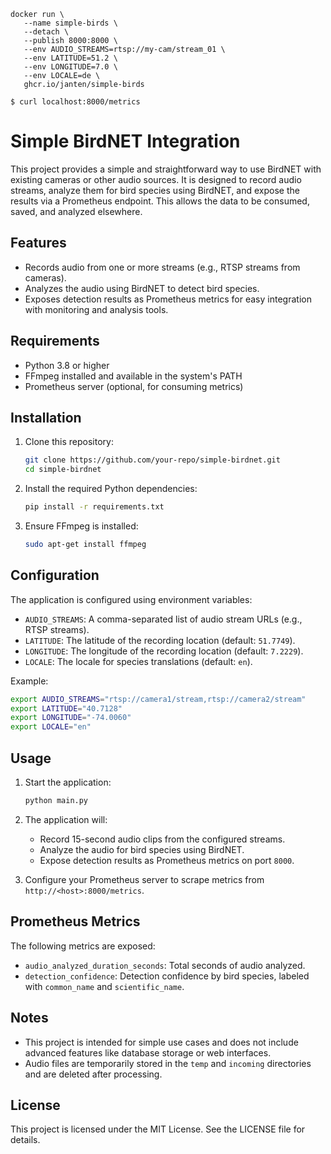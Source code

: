 ```
docker run \
   --name simple-birds \
   --detach \
   --publish 8000:8000 \
   --env AUDIO_STREAMS=rtsp://my-cam/stream_01 \
   --env LATITUDE=51.2 \
   --env LONGITUDE=7.0 \
   --env LOCALE=de \
   ghcr.io/janten/simple-birds 
```

```
$ curl localhost:8000/metrics

```

# Simple BirdNET Integration

This project provides a simple and straightforward way to use BirdNET with existing cameras or other audio sources. It is designed to record audio streams, analyze them for bird species using BirdNET, and expose the results via a Prometheus endpoint. This allows the data to be consumed, saved, and analyzed elsewhere.

## Features

- Records audio from one or more streams (e.g., RTSP streams from cameras).
- Analyzes the audio using BirdNET to detect bird species.
- Exposes detection results as Prometheus metrics for easy integration with monitoring and analysis tools.

## Requirements

- Python 3.8 or higher
- FFmpeg installed and available in the system's PATH
- Prometheus server (optional, for consuming metrics)

## Installation

1. Clone this repository:
   ```bash
   git clone https://github.com/your-repo/simple-birdnet.git
   cd simple-birdnet
   ```

2. Install the required Python dependencies:
   ```bash
   pip install -r requirements.txt
   ```

3. Ensure FFmpeg is installed:
   ```bash
   sudo apt-get install ffmpeg
   ```

## Configuration

The application is configured using environment variables:

- `AUDIO_STREAMS`: A comma-separated list of audio stream URLs (e.g., RTSP streams).
- `LATITUDE`: The latitude of the recording location (default: `51.7749`).
- `LONGITUDE`: The longitude of the recording location (default: `7.2229`).
- `LOCALE`: The locale for species translations (default: `en`).

Example:
```bash
export AUDIO_STREAMS="rtsp://camera1/stream,rtsp://camera2/stream"
export LATITUDE="40.7128"
export LONGITUDE="-74.0060"
export LOCALE="en"
```

## Usage

1. Start the application:
   ```bash
   python main.py
   ```

2. The application will:
   - Record 15-second audio clips from the configured streams.
   - Analyze the audio for bird species using BirdNET.
   - Expose detection results as Prometheus metrics on port `8000`.

3. Configure your Prometheus server to scrape metrics from `http://<host>:8000/metrics`.

## Prometheus Metrics

The following metrics are exposed:

- `audio_analyzed_duration_seconds`: Total seconds of audio analyzed.
- `detection_confidence`: Detection confidence by bird species, labeled with `common_name` and `scientific_name`.

## Notes

- This project is intended for simple use cases and does not include advanced features like database storage or web interfaces.
- Audio files are temporarily stored in the `temp` and `incoming` directories and are deleted after processing.

## License

This project is licensed under the MIT License. See the LICENSE file for details.
